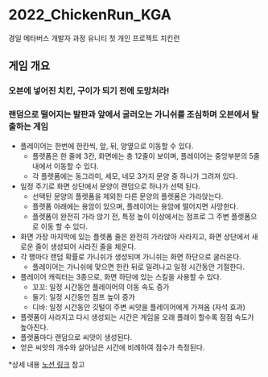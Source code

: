 # 2022_ChickenRun_KGA
 경일 메타버스 개발자 과정 유니티 첫 개인 프로젝트 치킨런

## 게임 개요
### 오븐에 넣어진 치킨, 구이가 되기 전에 도망처라!
### 랜덤으로 떨어지는 발판과 앞에서 굴러오는 가니쉬를 조심하며 오븐에서 탈출하는 게임

* 플레이어는 한번에 한칸씩, 앞, 뒤, 양옆으로 이동할 수 있다.
    * 플렛폼은 한 줄에 3칸, 화면에는 총 12줄이 보이며, 플레이어는 중앙부분의 5줄 내에서 이동할 수 있다.
    * 각 플렛폼에는 동그라미, 세모, 네모 3가지 문양 중 하나가 그려져 있다.
* 일정 주기로 화면 상단에서 문양이 랜덤으로 하나가 선택 된다.
    * 선택된 문양의 플렛폼을 제외한 다른 문양의 플렛폼은 가라앉는다.
    * 플렛폼 아래에는 용암이 있으며, 플레이어는 용암에 떨어지면 사망한다.
    * 플렛폼이 완전히 가라 앉기 전, 특정 높이 이상에서는 점프로 그 주변 플렛폼으로 이동 할 수 있다.
* 화면 가장 마지막에 있는 플렛폼 줄은 완전히 가라앉아 사라지고, 화면 상단에서 새로운 줄이 생성되어 사라진 줄을 체운다.
* 각 행마다 랜덤 확률로 가니쉬가 생성되며 가니쉬는 화면 하단으로 굴러온다.
    * 플레이어는 가니쉬에 맞으면 한칸 뒤로 밀려나고 일정 시간동안 기절한다.
* 플레이어 캐릭터는 3종으로, 화면 하단에 있는 스킬을 사용할 수 있다.
    * 꼬꼬: 일정 시간동안 플레이어의 이동 속도 증가
    * 둘기: 일정 시간동안 점프 높이 증가
    * 디바: 일정 시간동안 깃털이 주변 씨앗을 플레이어에게 가져옴 (자석 효과)
* 플렛폼이 사라지고 다시 생성되는 시간은 게임을 오래 플래이 할수록 점점 속도가 높아진다.
* 플렛폼마다 랜덤으로 씨앗이 생성된다.
* 얻은 씨앗의 개수와 살아남은 시간에 비례하여 점수가 측정된다.
 
*상세 내용 <a href="https://goofy-lupin-924.notion.site/9cbdec43c0bc46f1bb8c6d1b9fdc81cc">노션 링크</a> 참고
